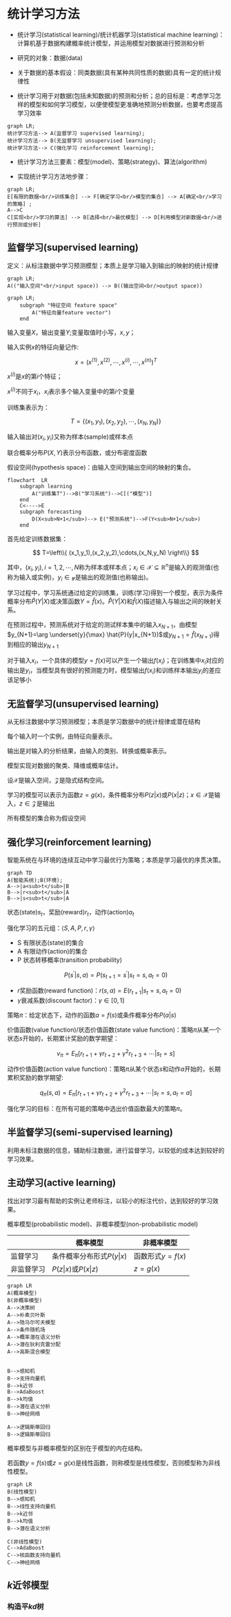# 统计学习方法

- 统计学习(statistical learning)/统计机器学习(statistical machine learning)：计算机基于数据构建概率统计模型，并运用模型对数据进行预测和分析

- 研究的对象：数据(data)

- 关于数据的基本假设：同类数据(具有某种共同性质的数据)具有一定的统计规律性

- 统计学习用于对数据(包括未知数据)的预测和分析；总的目标是：考虑学习怎样的模型和如何学习模型，以便使模型更准确地预测分析数据，也要考虑提高学习效率

```mermaid
graph LR;
统计学习方法--> A(监督学习 supervised learning);
统计学习方法--> B(无监督学习 unsupervised learning);
统计学习方法--> C(强化学习 reinforcement learning);
```

- 统计学习方法三要素：模型(model)、策略(strategy)、算法(algorithm)

- 实现统计学习方法地步骤：

```mermaid
graph LR;
E[有限的数据<br/>训练集合] --> F[确定学习<br/>模型的集合] --> A[确定<br/>学习的策略] ;
A-->C
C[实现<br/>学习的算法] --> B[选择<br/>最优模型] --> D[利用模型对新数据<br/>进行预测或分析]
```

## 监督学习(supervised learning)

定义：从标注数据中学习预测模型；本质上是学习输入到输出的映射的统计规律

```mermaid
graph LR;
A(("输入空间"<br/>input space)) --> B((输出空间<br/>output space))
```
```mermaid
graph LR;
    subgraph "特征空间 feature space"
        A("特征向量feature vector")
    end
```

输入变量$X$，输出变量$Y$;变量取值时小写，$x,y$；

输入实例$x$的特征向量记作:

$$
x=\left(x^{(1)},x^{(2)},\cdots,x^{(i)},\cdots,x^{(n)} \right)^T
$$

$x^{(i)}$是$x$的第$i$个特征；

$x^{(i)}$不同于$x_i$，$x_i$表示多个输入变量中的第$i$个变量

训练集表示为：

$$
T=\left \{ (x_1,y_1),(x_2,y_2),\cdots,(x_N,y_N) \right \}
$$

输入输出对$(x_i,y_i)$又称为样本(sample)或样本点

联合概率分布$P(X,Y)$表示分布函数，或分布密度函数

假设空间(hypothesis space)：由输入空间到输出空间的映射的集合。

```mermaid
flowchart  LR
    subgraph learning
        A("训练集T")-->B("学习系统")-->C[("模型")]
    end
    C<---->E
    subgraph forecasting
        D(X<sub>N+1</sub>)--> E("预测系统")-->F(Y<sub>N+1</sub>)
    end
```

首先给定训练数据集：

$$
T=\left\\{ (x_1,y_1),(x_2,y_2),\cdots,(x_N,y_N) \right\\}
$$

其中，$(x_i,y_i),i=1,2,\cdots,N$称为样本或样本点；$x_i \in \mathcal{X} \subseteq  \mathbb{R}^n$是输入的观测值(也称为输入或实例)，$y_i \in \mathcal{y}$是输出的观测值(也称输出)。

学习过程中，学习系统通过给定的训练集，训练(学习)得到一个模型，表示为条件概率分布$\hat{P}(Y|X)$或决策函数$Y=\hat{f}(x)$。$\hat{P}(Y|X)$和$\hat{f}(X)$描述输入与输出之间的映射关系。

在预测过程中，预测系统对于给定的测试样本集中的输入$x_{N+1}$，由模型$y_{N+1}=\arg \underset{y}{\max} \hat{P}(y|x_{N+1})$或$y_{N+1}=\hat{f}(x_{N+1})$得到相应的输出$y_{N+1}$

对于输入$x_i$，一个具体的模型$y=f(x)$可以产生一个输出$f(x_i)$；在训练集中$x_i$对应的输出是$y_i$，当模型具有很好的预测能力时，模型输出$f(x_i)$和训练样本输出$y_i$的差应该足够小

## 无监督学习(unsupervised learning)

从无标注数据中学习预测模型；本质是学习数据中的统计规律或潜在结构

每个输入时一个实例，由特征向量表示。

输出是对输入的分析结果，由输入的类别、转换或概率表示。

模型实现对数据的聚类、降维或概率估计。

设$\mathcal{X}$是输入空间，$\mathcal{Z}$是隐式结构空间。

学习的模型可以表示为函数$z=g(x)$，条件概率分布$P(z|x)$或$P(x|z)$；$x\in \mathcal{X}$是输入，$z\in\mathcal{Z}$是输出

所有模型的集合称为假设空间

## 强化学习(reinforcement learning)

智能系统在与环境的连续互动中学习最优行为策略；本质是学习最优的序贯决策。
```mermaid
graph TD
A(智能系统);B(环境);
A-->|a<sub>t</sub>|B
B-->|r<sub>t</sub>|A
B-->|s<sub>t</sub>|A
```
状态(state)$s_t$，奖励(reward)$r_t$，动作(action)$a_t$

强化学习的五元组：$\langle S,A,P,r,\gamma \rangle$

- S 有限状态(state)的集合
- A 有限动作(action)的集合
- P 状态转移概率(transition probability)

$$
P(s^{'}|s,a)=P(s_{t+1}=s^{'}|s_t=s,a_t=0)
$$

- $r$奖励函数(reward function)：$r(s,a)=E(r_{t+1}|s_t=s,a_t=0)$
- $\gamma$衰减系数(discount factor)：$\gamma \in [0,1]$
  
策略$\pi$：给定状态下，动作的函数$a=f(s)$或条件概率分布$P(a|s)$

价值函数(value function)/状态价值函数(state value function)：策略$\pi$从某一个状态$s$开始的，长期累计奖励的数学期望：

$$
v_{\pi}=E_{\pi}[r_{t+1}+\gamma r_{t+2}+{\gamma}^2 r_{t+3}+\cdots|s_t=s]
$$

动作价值函数(action value function)：策略$\pi$从某个状态$s$和动作$a$开始的，长期累积奖励的数学期望:

$$
q_{\pi}(s,a)=E_{\pi}[r_{t+1}+\gamma r_{t+2}+{\gamma}^2 r_{t+3}+\cdots|s_t=s,a_t=a]
$$

强化学习的目标：在所有可能的策略中选出价值函数最大的策略$\pi$。

## 半监督学习(semi-supervised learning)

利用未标注数据的信息，辅助标注数据，进行监督学习，以较低的成本达到较好的学习效果。

## 主动学习(active learning)

找出对学习最有帮助的实例让老师标注，以较小的标注代价，达到较好的学习效果。

概率模型(probabilistic model)、非概率模型(non-probabilistic model)

||概率模型|非概率模型|
|----|----|----|
|监督学习|条件概率分布形式$P(y\|x)$|函数形式$y=f(x)$|
|非监督学习|$P(z\|x)$或$P(x\|z)$|$z=g(x)$|

```mermaid
graph LR
A(概率模型)
B(非概率模型)
A-->决策树
A-->朴素贝叶斯
A-->隐马尔可夫模型
A-->条件随机场
A-->概率潜在语义分析
A-->潜在狄利克雷分配
A-->高斯混合模型


B-->感知机
B-->支持向量机
B-->k近邻
B-->AdaBoost
B-->k均值
B-->潜在语义分析
B-->神经网络

A-->逻辑斯蒂回归
B-->逻辑斯蒂回归
```

概率模型与非概率模型的区别在于模型的内在结构。

若函数$y=f(s)$或$z=g(x)$是线性函数，则称模型是线性模型，否则模型称为非线性模型。

```mermaid
graph LR
B(线性模型)
B-->感知机
B-->线性支持向量机
B-->k近邻
B-->k均值
B-->潜在语义分析

C(非线性模型)
C-->AdaBoost
C-->核函数支持向量机
C-->神经网络
```




## $k$近邻模型

### 构造平$kd$树

